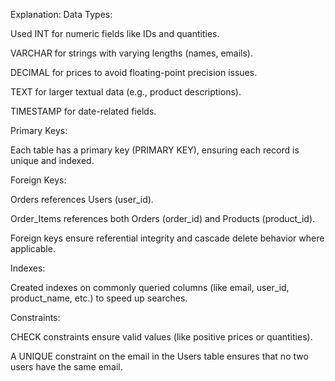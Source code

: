 Explanation:
Data Types:

Used INT for numeric fields like IDs and quantities.

VARCHAR for strings with varying lengths (names, emails).

DECIMAL for prices to avoid floating-point precision issues.

TEXT for larger textual data (e.g., product descriptions).

TIMESTAMP for date-related fields.

Primary Keys:

Each table has a primary key (PRIMARY KEY), ensuring each record is unique and indexed.

Foreign Keys:

Orders references Users (user_id).

Order_Items references both Orders (order_id) and Products (product_id).

Foreign keys ensure referential integrity and cascade delete behavior where applicable.

Indexes:

Created indexes on commonly queried columns (like email, user_id, product_name, etc.) to speed up searches.

Constraints:

CHECK constraints ensure valid values (like positive prices or quantities).

A UNIQUE constraint on the email in the Users table ensures that no two users have the same email.
